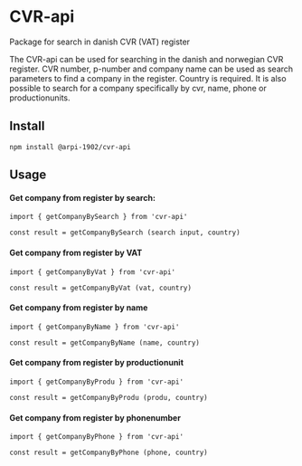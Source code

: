 # CVR-api
Package for search in danish CVR (VAT) register 

The CVR-api can be used for searching in the danish and norwegian CVR register.
CVR number, p-number and company name can be used as search parameters to find a company in the register. Country is required. 
It is also possible to search for a company specifically by cvr, name, phone or productionunits.

## Install

```
npm install @arpi-1902/cvr-api
```

## Usage

#### Get company from register by search:

```
import { getCompanyBySearch } from 'cvr-api'

const result = getCompanyBySearch (search input, country)
```

#### Get company from register by VAT

```
import { getCompanyByVat } from 'cvr-api'

const result = getCompanyByVat (vat, country)
```

#### Get company from register by name

```
import { getCompanyByName } from 'cvr-api'

const result = getCompanyByName (name, country)
```

#### Get company from register by productionunit

```
import { getCompanyByProdu } from 'cvr-api'

const result = getCompanyByProdu (produ, country)
```

#### Get company from register by phonenumber

```
import { getCompanyByPhone } from 'cvr-api'

const result = getCompanyByPhone (phone, country)
```
